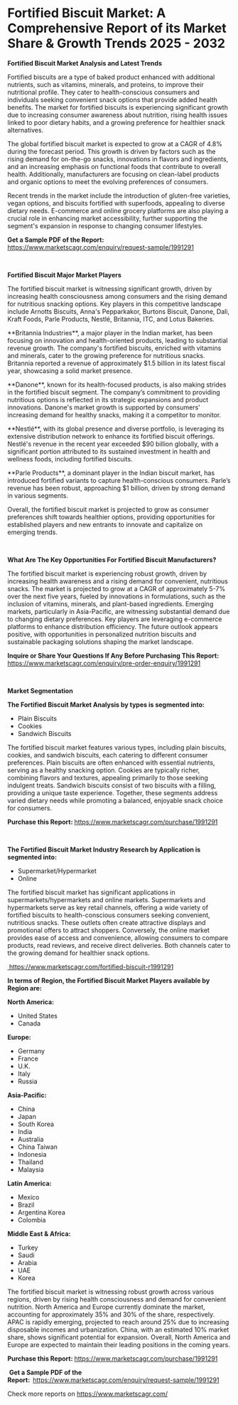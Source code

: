 <p><h1>Fortified Biscuit Market: A Comprehensive Report of its Market Share & Growth Trends 2025 - 2032</h1></p><p><strong>Fortified Biscuit Market Analysis and Latest Trends</strong></p>
<p><p>Fortified biscuits are a type of baked product enhanced with additional nutrients, such as vitamins, minerals, and proteins, to improve their nutritional profile. They cater to health-conscious consumers and individuals seeking convenient snack options that provide added health benefits. The market for fortified biscuits is experiencing significant growth due to increasing consumer awareness about nutrition, rising health issues linked to poor dietary habits, and a growing preference for healthier snack alternatives.</p><p>The global fortified biscuit market is expected to grow at a CAGR of 4.8% during the forecast period. This growth is driven by factors such as the rising demand for on-the-go snacks, innovations in flavors and ingredients, and an increasing emphasis on functional foods that contribute to overall health. Additionally, manufacturers are focusing on clean-label products and organic options to meet the evolving preferences of consumers.</p><p>Recent trends in the market include the introduction of gluten-free varieties, vegan options, and biscuits fortified with superfoods, appealing to diverse dietary needs. E-commerce and online grocery platforms are also playing a crucial role in enhancing market accessibility, further supporting the segment's expansion in response to changing consumer lifestyles.</p></p>
<p><strong>Get a Sample PDF of the Report:&nbsp;</strong> <a href="https://www.marketscagr.com/enquiry/request-sample/1991291?utm_campaign=3263&utm_medium=2&utm_source=Github&utm_content=ia&utm_term=07042025&utm_id=fortified-biscuit">https://www.marketscagr.com/enquiry/request-sample/1991291</a></p>
<p>&nbsp;</p>
<p><strong>Fortified Biscuit Major Market Players</strong></p>
<p><p>The fortified biscuit market is witnessing significant growth, driven by increasing health consciousness among consumers and the rising demand for nutritious snacking options. Key players in this competitive landscape include Arnotts Biscuits, Anna's Pepparkakor, Burtons Biscuit, Danone, Dali, Kraft Foods, Parle Products, Nestlé, Britannia, ITC, and Lotus Bakeries.</p><p>**Britannia Industries**, a major player in the Indian market, has been focusing on innovation and health-oriented products, leading to substantial revenue growth. The company's fortified biscuits, enriched with vitamins and minerals, cater to the growing preference for nutritious snacks. Britannia reported a revenue of approximately $1.5 billion in its latest fiscal year, showcasing a solid market presence.</p><p>**Danone**, known for its health-focused products, is also making strides in the fortified biscuit segment. The company’s commitment to providing nutritious options is reflected in its strategic expansions and product innovations. Danone's market growth is supported by consumers' increasing demand for healthy snacks, making it a competitor to monitor.</p><p>**Nestlé**, with its global presence and diverse portfolio, is leveraging its extensive distribution network to enhance its fortified biscuit offerings. Nestlé's revenue in the recent year exceeded $90 billion globally, with a significant portion attributed to its sustained investment in health and wellness foods, including fortified biscuits.</p><p>**Parle Products**, a dominant player in the Indian biscuit market, has introduced fortified variants to capture health-conscious consumers. Parle’s revenue has been robust, approaching $1 billion, driven by strong demand in various segments.</p><p>Overall, the fortified biscuit market is projected to grow as consumer preferences shift towards healthier options, providing opportunities for established players and new entrants to innovate and capitalize on emerging trends.</p></p>
<p>&nbsp;</p>
<p><strong>What Are The Key Opportunities For Fortified Biscuit Manufacturers?</strong></p>
<p><p>The fortified biscuit market is experiencing robust growth, driven by increasing health awareness and a rising demand for convenient, nutritious snacks. The market is projected to grow at a CAGR of approximately 5-7% over the next five years, fueled by innovations in formulations, such as the inclusion of vitamins, minerals, and plant-based ingredients. Emerging markets, particularly in Asia-Pacific, are witnessing substantial demand due to changing dietary preferences. Key players are leveraging e-commerce platforms to enhance distribution efficiency. The future outlook appears positive, with opportunities in personalized nutrition biscuits and sustainable packaging solutions shaping the market landscape.</p></p>
<p><strong>Inquire or Share Your Questions If Any Before Purchasing This Report:</strong> <a href="https://www.marketscagr.com/enquiry/pre-order-enquiry/1991291?utm_campaign=3263&utm_medium=2&utm_source=Github&utm_content=ia&utm_term=07042025&utm_id=fortified-biscuit">https://www.marketscagr.com/enquiry/pre-order-enquiry/1991291</a></p>
<p>&nbsp;</p>
<p><strong>Market Segmentation</strong></p>
<p><strong>The Fortified Biscuit Market Analysis by types is segmented into:</strong></p>
<p><ul><li>Plain Biscuits</li><li>Cookies</li><li>Sandwich Biscuits</li></ul></p>
<p><p>The fortified biscuit market features various types, including plain biscuits, cookies, and sandwich biscuits, each catering to different consumer preferences. Plain biscuits are often enhanced with essential nutrients, serving as a healthy snacking option. Cookies are typically richer, combining flavors and textures, appealing primarily to those seeking indulgent treats. Sandwich biscuits consist of two biscuits with a filling, providing a unique taste experience. Together, these segments address varied dietary needs while promoting a balanced, enjoyable snack choice for consumers.</p></p>
<p><strong>Purchase this Report:&nbsp;</strong><a href="https://www.marketscagr.com/purchase/1991291?utm_campaign=3263&utm_medium=2&utm_source=Github&utm_content=ia&utm_term=07042025&utm_id=fortified-biscuit">https://www.marketscagr.com/purchase/1991291</a></p>
<p>&nbsp;</p>
<p><strong>The Fortified Biscuit Market Industry Research by Application is segmented into:</strong></p>
<p><ul><li>Supermarket/Hypermarket</li><li>Online</li></ul></p>
<p><p>The fortified biscuit market has significant applications in supermarkets/hypermarkets and online markets. Supermarkets and hypermarkets serve as key retail channels, offering a wide variety of fortified biscuits to health-conscious consumers seeking convenient, nutritious snacks. These outlets often create attractive displays and promotional offers to attract shoppers. Conversely, the online market provides ease of access and convenience, allowing consumers to compare products, read reviews, and receive direct deliveries. Both channels cater to the growing demand for healthier snack options.</p></p>
<p><a href="https://www.marketscagr.com/fortified-biscuit-r1991291?utm_campaign=3263&utm_medium=2&utm_source=Github&utm_content=ia&utm_term=07042025&utm_id=fortified-biscuit">&nbsp;https://www.marketscagr.com/fortified-biscuit-r1991291</a></p>
<p><strong>In terms of Region, the Fortified Biscuit Market Players available by Region are:</strong></p>
<p>
    <p> <strong> North America: </strong>
        <ul>
            <li>United States</li>
            <li>Canada</li>
        </ul>
        </p> 
    <p> <strong> Europe: </strong>
        <ul>
            <li>Germany</li>
            <li>France</li>
            <li>U.K.</li>
            <li>Italy</li>
            <li>Russia</li>
        </ul>
        </p> 
    <p> <strong> Asia-Pacific: </strong>
        <ul>
            <li>China</li>
            <li>Japan</li>
            <li>South Korea</li>
            <li>India</li>
            <li>Australia</li>
            <li>China Taiwan</li>
            <li>Indonesia</li>
            <li>Thailand</li>
            <li>Malaysia</li>
        </ul>
        </p> 
    <p> <strong> Latin America: </strong>
        <ul>
            <li>Mexico</li>
            <li>Brazil</li>
            <li>Argentina Korea</li>
            <li>Colombia</li>
        </ul>
        </p> 
    <p> <strong> Middle East & Africa: </strong>
        <ul>
            <li>Turkey</li>
            <li>Saudi</li>
            <li>Arabia</li>
            <li>UAE</li>
            <li>Korea</li>
        </ul>
    </p>
    </p>
<p><p>The fortified biscuit market is witnessing robust growth across various regions, driven by rising health consciousness and demand for convenient nutrition. North America and Europe currently dominate the market, accounting for approximately 35% and 30% of the share, respectively. APAC is rapidly emerging, projected to reach around 25% due to increasing disposable incomes and urbanization. China, with an estimated 10% market share, shows significant potential for expansion. Overall, North America and Europe are expected to maintain their leading positions in the coming years.</p></p>
<p><strong>Purchase this Report: </strong><a href="https://www.marketscagr.com/purchase/1991291?utm_campaign=3263&utm_medium=2&utm_source=Github&utm_content=ia&utm_term=07042025&utm_id=fortified-biscuit">https://www.marketscagr.com/purchase/1991291</a></p>
<p>&nbsp;<strong>Get a Sample PDF of the Report:&nbsp;&nbsp;</strong><a href="https://www.marketscagr.com/enquiry/request-sample/1991291?utm_campaign=3263&utm_medium=2&utm_source=Github&utm_content=ia&utm_term=07042025&utm_id=fortified-biscuit">https://www.marketscagr.com/enquiry/request-sample/1991291</a></p>
<p><strong></strong></p>
<p>Check more reports on <a href="https://www.marketscagr.com/?utm_campaign=3263&utm_medium=2&utm_source=Github&utm_content=ia&utm_term=07042025&utm_id=fortified-biscuit">https://www.marketscagr.com/</a></p>